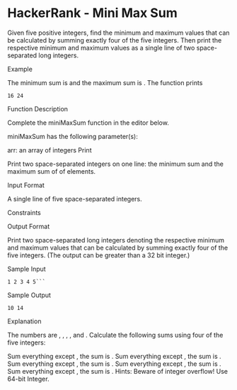 # HackerRank - Mini Max Sum

Given five positive integers, find the minimum and maximum values that can be calculated by summing exactly four of the five integers. Then print the respective minimum and maximum values as a single line of two space-separated long integers.

Example

The minimum sum is  and the maximum sum is . The function prints
```
16 24
```
Function Description

Complete the miniMaxSum function in the editor below.

miniMaxSum has the following parameter(s):

arr: an array of  integers
Print

Print two space-separated integers on one line: the minimum sum and the maximum sum of  of  elements.

Input Format

A single line of five space-separated integers.

Constraints


Output Format

Print two space-separated long integers denoting the respective minimum and maximum values that can be calculated by summing exactly four of the five integers. (The output can be greater than a 32 bit integer.)

Sample Input
```
1 2 3 4 5```
```
Sample Output
```
10 14
```
Explanation

The numbers are , , , , and . Calculate the following sums using four of the five integers:

Sum everything except , the sum is .
Sum everything except , the sum is .
Sum everything except , the sum is .
Sum everything except , the sum is .
Sum everything except , the sum is .
Hints: Beware of integer overflow! Use 64-bit Integer.